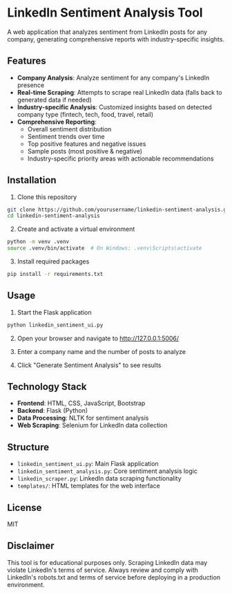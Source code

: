 # LinkedIn Sentiment Analysis Tool

A web application that analyzes sentiment from LinkedIn posts for any company, generating comprehensive reports with industry-specific insights.

## Features

- **Company Analysis**: Analyze sentiment for any company's LinkedIn presence
- **Real-time Scraping**: Attempts to scrape real LinkedIn data (falls back to generated data if needed)
- **Industry-specific Analysis**: Customized insights based on detected company type (fintech, tech, food, travel, retail)
- **Comprehensive Reporting**:
  - Overall sentiment distribution
  - Sentiment trends over time
  - Top positive features and negative issues
  - Sample posts (most positive & negative)
  - Industry-specific priority areas with actionable recommendations

## Installation

1. Clone this repository
```bash
git clone https://github.com/yourusername/linkedin-sentiment-analysis.git
cd linkedin-sentiment-analysis
```

2. Create and activate a virtual environment
```bash
python -m venv .venv
source .venv/bin/activate  # On Windows: .venv\Scripts\activate
```

3. Install required packages
```bash
pip install -r requirements.txt
```

## Usage

1. Start the Flask application
```bash
python linkedin_sentiment_ui.py
```

2. Open your browser and navigate to http://127.0.0.1:5006/

3. Enter a company name and the number of posts to analyze

4. Click "Generate Sentiment Analysis" to see results

## Technology Stack

- **Frontend**: HTML, CSS, JavaScript, Bootstrap
- **Backend**: Flask (Python)
- **Data Processing**: NLTK for sentiment analysis
- **Web Scraping**: Selenium for LinkedIn data collection

## Structure

- `linkedin_sentiment_ui.py`: Main Flask application
- `linkedin_sentiment_analysis.py`: Core sentiment analysis logic
- `linkedin_scraper.py`: LinkedIn data scraping functionality
- `templates/`: HTML templates for the web interface

## License

MIT

## Disclaimer

This tool is for educational purposes only. Scraping LinkedIn data may violate LinkedIn's terms of service. Always review and comply with LinkedIn's robots.txt and terms of service before deploying in a production environment. 